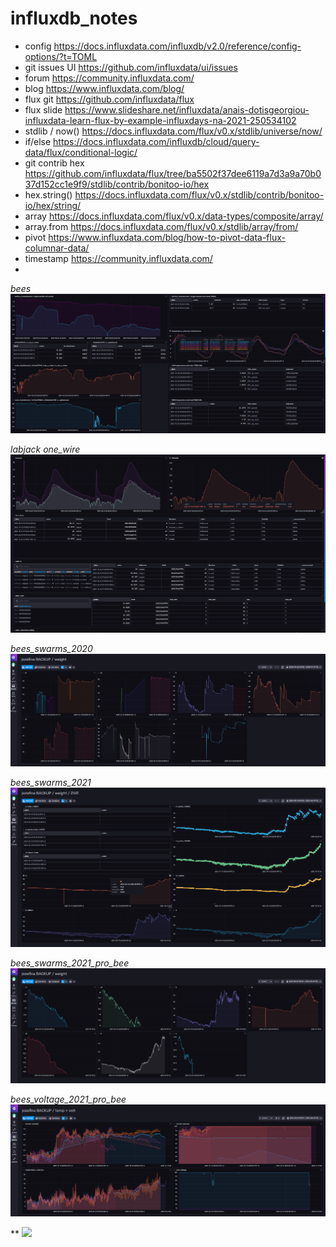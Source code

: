 # influxdb_notes


- config https://docs.influxdata.com/influxdb/v2.0/reference/config-options/?t=TOML
- git issues UI https://github.com/influxdata/ui/issues
- forum https://community.influxdata.com/
- blog https://www.influxdata.com/blog/
- flux git https://github.com/influxdata/flux
- flux slide https://www.slideshare.net/influxdata/anais-dotisgeorgiou-influxdata-learn-flux-by-example-influxdays-na-2021-250534102
- stdlib / now() https://docs.influxdata.com/flux/v0.x/stdlib/universe/now/
- if/else https://docs.influxdata.com/influxdb/cloud/query-data/flux/conditional-logic/
- git contrib hex https://github.com/influxdata/flux/tree/ba5502f37dee6119a7d3a9a70b037d152cc1e9f9/stdlib/contrib/bonitoo-io/hex
- hex.string() https://docs.influxdata.com/flux/v0.x/stdlib/contrib/bonitoo-io/hex/string/
- array https://docs.influxdata.com/flux/v0.x/data-types/composite/array/
- array.from https://docs.influxdata.com/flux/v0.x/stdlib/array/from/
- pivot https://www.influxdata.com/blog/how-to-pivot-data-flux-columnar-data/
- timestamp https://community.influxdata.com/
- 

*bees*
![bees](pic/jozefina_dck_hemichromis.png) 

*labjack one_wire*
![labjack one_wire](pic/jozefina_dck_ds_labjack.png) 

*bees_swarms_2020*
![bees_swarms_2020](pic/jozefina_dck_bees_swarms_2020.png) 

*bees_swarms_2021*
![bees_swarms_2021](pic/ruth_dck_bees_swarms_2021.png) 

*bees_swarms_2021_pro_bee*
![bees_swarms_2021_pro_bee](pic/ruth_dck_bees_swarms_2021_pro_bee.png) 

*bees_voltage_2021_pro_bee*
![bees_voltage_2021_pro_bee](pic/ruth_dck_bees_voltage_2021_pro_bee.png) 


**
![](pic/) 

